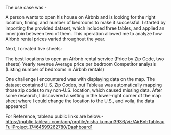 The use case was -

A person wants to open his house on Airbnb and is looking for the right location, timing, and number of bedrooms to make it successful.
I started by importing the provided dataset, which included three tables, and applied an inner join between two of them. This operation allowed me to analyze how Airbnb rental prices varied throughout the year.

Next, I created five sheets:

The best locations to open an Airbnb rental service (Price by Zip Code, two sheets)
Yearly revenue
Average price per bedroom
Competitor analysis (Listing number of bedrooms in Airbnb rentals)

One challenge I encountered was with displaying data on the map. The dataset contained U.S. Zip Codes, but Tableau was automatically mapping those zip codes to my non-U.S. location, which caused missing data.
After some research, I discovered a setting in the lower-right corner of the map sheet where I could change the location to the U.S., and voila, the data appeared!


For Reference, tableau public links are below:-
https://public.tableau.com/app/profile/nisha.kumari3936/viz/AirBnbTableauFullProject_17464599262780/Dashboard1

